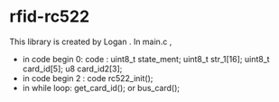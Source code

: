 # rfid-rc522
This library is created by Logan
. In main.c , 
-  in code begin 0: code : 
uint8_t state_ment;
uint8_t str_1[16];
uint8_t card_id[5];
u8 card_id2[3];
-  in code begin 2 : code rc522_init();
-  in while loop: get_card_id(); or bus_card();
